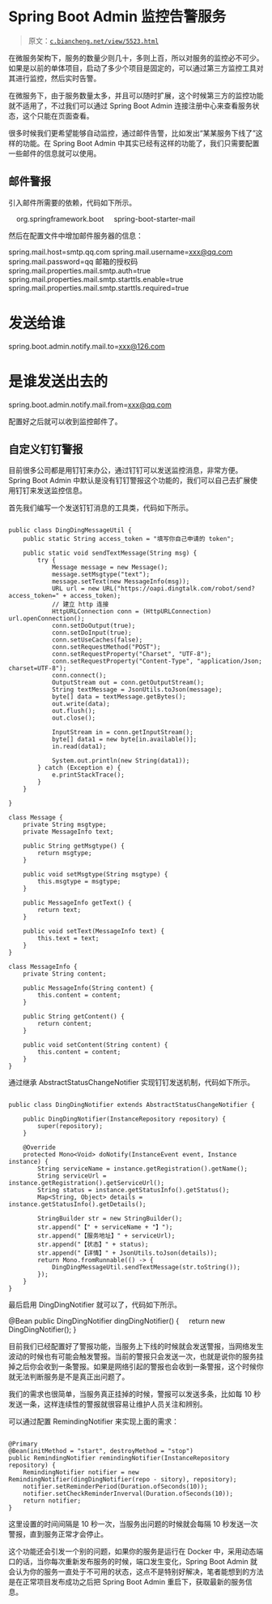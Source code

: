 # Spring Boot Admin 监控告警服务

> 原文：[`c.biancheng.net/view/5523.html`](http://c.biancheng.net/view/5523.html)

在微服务架构下，服务的数量少则几十，多则上百，所以对服务的监控必不可少。如果是以前的单体项目，启动了多少个项目是固定的，可以通过第三方监控工具对其进行监控，然后实时告警。

在微服务下，由于服务数量太多，并且可以随时扩展，这个时候第三方的监控功能就不适用了，不过我们可以通过 Spring Boot Admin 连接注册中心来查看服务状态，这个只能在页面查看。

很多时候我们更希望能够自动监控，通过邮件告警，比如发出“某某服务下线了”这样的功能。在 Spring Boot Admin 中其实已经有这样的功能了，我们只需要配置一些邮件的信息就可以使用。

## 邮件警报

引入邮件所需要的依赖，代码如下所示。

<dependency>
    <groupId>org.springframework.boot</groupId>
    <artifactId>spring-boot-starter-mail</artifactId>
</dependency>

然后在配置文件中增加邮件服务器的信息：

spring.mail.host=smtp.qq.com
spring.mail.username=xxx@qq.com
spring.mail.password=qq 邮箱的授权码
spring.mail.properties.mail.smtp.auth=true
spring.mail.properties.mail.smtp.starttls.enable=true
spring.mail.properties.mail.smtp.starttls.required=true
# 发送给谁
spring.boot.admin.notify.mail.to=xxx@126.com
# 是谁发送出去的
spring.boot.admin.notify.mail.from=xxx@qq.com

配置好之后就可以收到监控邮件了。

## 自定义钉钉警报

目前很多公司都是用钉钉来办公，通过钉钉可以发送监控消息，非常方便。Spring Boot Admin 中默认是没有钉钉警报这个功能的，我们可以自己去扩展使用钉钉来发送监控信息。

首先我们编写一个发送钉钉消息的工具类，代码如下所示。

```

public class DingDingMessageUtil {
    public static String access_token = "填写你自己申请的 token";

    public static void sendTextMessage(String msg) {
        try {
            Message message = new Message();
            message.setMsgtype("text");
            message.setText(new MessageInfo(msg));
            URL url = new URL("https://oapi.dingtalk.com/robot/send?access_token=" + access_token);
            // 建立 http 连接
            HttpURLConnection conn = (HttpURLConnection) url.openConnection();
            conn.setDoOutput(true);
            conn.setDoInput(true);
            conn.setUseCaches(false);
            conn.setRequestMethod("POST");
            conn.setRequestProperty("Charset", "UTF-8");
            conn.setRequestProperty("Content-Type", "application/Json; charset=UTF-8");
            conn.connect();
            OutputStream out = conn.getOutputStream();
            String textMessage = JsonUtils.toJson(message);
            byte[] data = textMessage.getBytes();
            out.write(data);
            out.flush();
            out.close();

            InputStream in = conn.getInputStream();
            byte[] data1 = new byte[in.available()];
            in.read(data1);

            System.out.println(new String(data1));
        } catch (Exception e) {
            e.printStackTrace();
        }
    }

}

class Message {
    private String msgtype;
    private MessageInfo text;

    public String getMsgtype() {
        return msgtype;
    }

    public void setMsgtype(String msgtype) {
        this.msgtype = msgtype;
    }

    public MessageInfo getText() {
        return text;
    }

    public void setText(MessageInfo text) {
        this.text = text;
    }
}

class MessageInfo {
    private String content;

    public MessageInfo(String content) {
        this.content = content;
    }

    public String getContent() {
        return content;
    }

    public void setContent(String content) {
        this.content = content;
    }
}
```

通过继承 AbstractStatusChangeNotifier 实现钉钉发送机制，代码如下所示。

```

public class DingDingNotifier extends AbstractStatusChangeNotifier {

    public DingDingNotifier(InstanceRepository repository) {
        super(repository);
    }

    @Override
    protected Mono<Void> doNotify(InstanceEvent event, Instance instance) {
        String serviceName = instance.getRegistration().getName();
        String serviceUrl = instance.getRegistration().getServiceUrl();
        String status = instance.getStatusInfo().getStatus();
        Map<String, Object> details = instance.getStatusInfo().getDetails();

        StringBuilder str = new StringBuilder();
        str.append("【" + serviceName + "】");
        str.append("【服务地址】" + serviceUrl);
        str.append("【状态】" + status);
        str.append("【详情】" + JsonUtils.toJson(details));
        return Mono.fromRunnable(() -> {
            DingDingMessageUtil.sendTextMessage(str.toString());
        });
    }
}
```

最后启用 DingDingNotifier 就可以了，代码如下所示。

@Bean
public DingDingNotifier dingDingNotifier() {
    return new DingDingNotifier();
}

目前我们已经配置好了警报功能，当服务上下线的时候就会发送警报，当网络发生波动的时候也有可能会触发警报。当前的警报只会发送一次，也就是说你的服务挂掉之后你会收到一条警报。如果是网络引起的警报也会收到一条警报，这个时候你就无法判断服务是不是真正出问题了。

我们的需求也很简单，当服务真正挂掉的时候，警报可以发送多条，比如每 10 秒发送一条，这样连续性的警报就很容易让维护人员关注和辨别。

可以通过配置 RemindingNotifier 来实现上面的需求：

```

@Primary
@Bean(initMethod = "start", destroyMethod = "stop")
public RemindingNotifier remindingNotifier(InstanceRepository repository) {
    RemindingNotifier notifier = new RemindingNotifier(dingDingNotifier(repo - sitory), repository);
    notifier.setReminderPeriod(Duration.ofSeconds(10));
    notifier.setCheckReminderInverval(Duration.ofSeconds(10));
    return notifier;
}
```

这里设置的时间间隔是 10 秒一次，当服务出问题的时候就会每隔 10 秒发送一次警报，直到服务正常才会停止。

这个功能还会引发一个别的问题，如果你的服务是运行在 Docker 中，采用动态端口的话，当你每次重新发布服务的时候，端口发生变化，Spring Boot Admin 就会认为你的服务一直处于不可用的状态，这点不是特别好解决，笔者能想到的方法是在正常项目发布成功之后把 Spring Boot Admin 重启下，获取最新的服务信息。